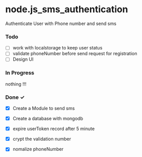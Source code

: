 # node.js_sms_authentication
Authenticate User with Phone number and send sms


### Todo
- [ ] work with localstorage to keep user status
- [ ] validate phoneNumber before send request for registration
- [ ] Design UI

### In Progress
nothing !!!
### Done ✓
- [x] Create a Module to send sms
- [x] Create a database with mongodb
- [x] expire userToken record after 5 minute
- [x] crypt the validation number 
- [x] nomalize phoneNumber
    